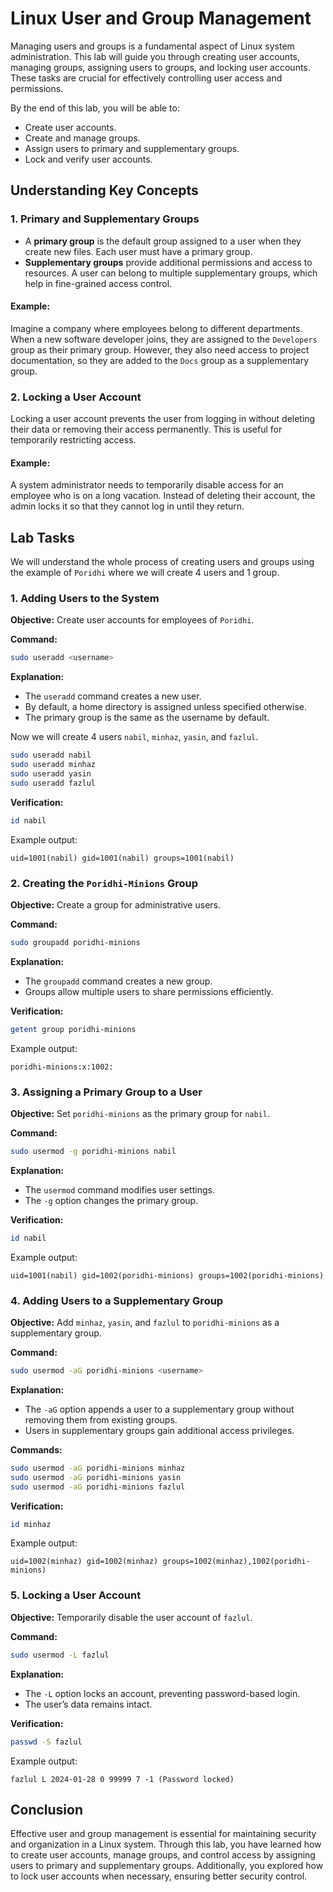 # Linux User and Group Management

Managing users and groups is a fundamental aspect of Linux system administration. This lab will guide you through creating user accounts, managing groups, assigning users to groups, and locking user accounts. These tasks are crucial for effectively controlling user access and permissions.

By the end of this lab, you will be able to:
- Create user accounts.
- Create and manage groups.
- Assign users to primary and supplementary groups.
- Lock and verify user accounts. 

## Understanding Key Concepts

### 1. Primary and Supplementary Groups

- A **primary group** is the default group assigned to a user when they create new files. Each user must have a primary group.
- **Supplementary groups** provide additional permissions and access to resources. A user can belong to multiple supplementary groups, which help in fine-grained access control.

#### Example:

Imagine a company where employees belong to different departments. When a new software developer joins, they are assigned to the `Developers` group as their primary group. However, they also need access to project documentation, so they are added to the `Docs` group as a supplementary group.

### 2. Locking a User Account

Locking a user account prevents the user from logging in without deleting their data or removing their access permanently. This is useful for temporarily restricting access.

#### Example:

A system administrator needs to temporarily disable access for an employee who is on a long vacation. Instead of deleting their account, the admin locks it so that they cannot log in until they return.

## Lab Tasks

We will understand the whole process of creating users and groups using the example of `Poridhi` where we will create 4 users and 1 group.

### 1. Adding Users to the System

**Objective:** Create user accounts for employees of `Poridhi`.

**Command:**

```bash
sudo useradd <username>
```

**Explanation:**
- The `useradd` command creates a new user.
- By default, a home directory is assigned unless specified otherwise.
- The primary group is the same as the username by default.

Now we will create 4 users `nabil`, `minhaz`, `yasin`, and `fazlul`.

```bash
sudo useradd nabil
sudo useradd minhaz
sudo useradd yasin
sudo useradd fazlul
```

**Verification:**

```bash
id nabil
```
Example output:
```
uid=1001(nabil) gid=1001(nabil) groups=1001(nabil)
```

### 2. Creating the `Poridhi-Minions` Group

**Objective:** Create a group for administrative users.

**Command:**
```bash
sudo groupadd poridhi-minions
```

**Explanation:**
- The `groupadd` command creates a new group.
- Groups allow multiple users to share permissions efficiently.

**Verification:**
```bash
getent group poridhi-minions
```
Example output:
```
poridhi-minions:x:1002:
```

### 3. Assigning a Primary Group to a User

**Objective:** Set `poridhi-minions` as the primary group for `nabil`.

**Command:**
```bash
sudo usermod -g poridhi-minions nabil
```

**Explanation:**
- The `usermod` command modifies user settings.
- The `-g` option changes the primary group.

**Verification:**
```bash
id nabil
```
Example output:
```
uid=1001(nabil) gid=1002(poridhi-minions) groups=1002(poridhi-minions)
```

### 4. Adding Users to a Supplementary Group

**Objective:** Add `minhaz`, `yasin`, and `fazlul` to `poridhi-minions` as a supplementary group.

**Command:**
```bash
sudo usermod -aG poridhi-minions <username>
```

**Explanation:**
- The `-aG` option appends a user to a supplementary group without removing them from existing groups.
- Users in supplementary groups gain additional access privileges.

**Commands:**
```bash
sudo usermod -aG poridhi-minions minhaz
sudo usermod -aG poridhi-minions yasin
sudo usermod -aG poridhi-minions fazlul
```

**Verification:**
```bash
id minhaz
```
Example output:
```
uid=1002(minhaz) gid=1002(minhaz) groups=1002(minhaz),1002(poridhi-minions)
```

### 5. Locking a User Account

**Objective:** Temporarily disable the user account of `fazlul`.

**Command:**
```bash
sudo usermod -L fazlul
```

**Explanation:**
- The `-L` option locks an account, preventing password-based login.
- The user’s data remains intact.

**Verification:**
```bash
passwd -S fazlul
```
Example output:
```
fazlul L 2024-01-28 0 99999 7 -1 (Password locked)
```

## Conclusion

Effective user and group management is essential for maintaining security and organization in a Linux system. Through this lab, you have learned how to create user accounts, manage groups, and control access by assigning users to primary and supplementary groups. Additionally, you explored how to lock user accounts when necessary, ensuring better security control.
